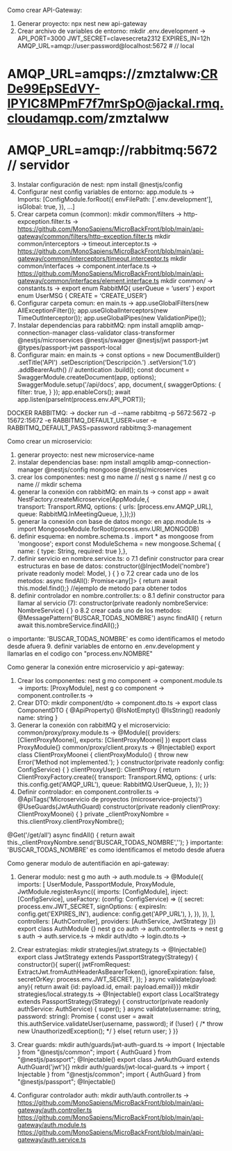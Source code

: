 Como crear API-Gateway:
1.	Generar proyecto: npx nest new api-gateway
2.	Crear archivo de variables de entorno: mkdir .env.development -> 
API_PORT=3000
JWT_SECRET=clavesecreta2312
EXPIRES_IN=12h
AMQP_URL=amqp://user:password@localhost:5672 # // local
# AMQP_URL=amqps://zmztalww:CRDe99EpSEdVY-IPYlC8MPmF7f7mrSpO@jackal.rmq.cloudamqp.com/zmztalww
# AMQP_URL=amqp://rabbitmq:5672 // servidor
3.	Instalar configuración de nest: npm install @nestjs/config 
4.	Configurar nest config variables de entorno: app.module.ts ->    
Imports: [ConfigModule.forRoot({
envFilePath: ['.env.development'], 
   		isGlobal: true,
 }), …]
5.	Crear carpeta comun (common): 
mkdir common/filters -> http-expception.filter.ts ->
https://github.com/MonoSapiens/MicroBackFront/blob/main/api-gateway/common/filters/http-exception.filter.ts
mkdir common/interceptors -> timeout.interceptor.ts ->
https://github.com/MonoSapiens/MicroBackFront/blob/main/api-gateway/common/interceptors/timeout.interceptor.ts
mkdir common/interfaces -> component.interface.ts ->
https://github.com/MonoSapiens/MicroBackFront/blob/main/api-gateway/common/interfaces/element.interface.ts
mkdir common/ -> constants.ts -> 
 	       export enum RabbitMQ{ userQueue = ‘users’ } export enum UserMSG { CREATE = ‘CREATE_USER’}  
6.	Configurar carpeta comun: en main.ts -> 
app.useGlobalFilters(new AllExceptionFilter());
app.useGlobalInterceptors(new TimeOutInterceptor());
app.useGlobalPipes(new ValidationPipe());
7.	Instalar dependencias para rabbitMQ: npm install amqplib amqp-connection-manager class-validator class-transformer @nestjs/microservices @nestjs/swagger @nestjs/jwt passport-jwt @types/passport-jwt passport-local
8.	Configurar main: en main.ts ->
 	const options = new DocumentBuilder()
  	.setTitle('API')
 	 .setDescription(‘Descripción.')
 	 .setVersion('1.0')
 	 .addBearerAuth() // autentication 
 	 .build();
  const document = SwaggerModule.createDocument(app, options);
 	 SwaggerModule.setup('/api/docs', app, document,{
   	 swaggerOptions: { filter: true,  }
  });
app.enableCors();
await app.listen(parseInt(process.env.API_PORT)); 


DOCKER RABBITMQ: -> docker run -d --name rabbitmq -p 5672:5672 -p 15672:15672 -e RABBITMQ_DEFAULT_USER=user -e RABBITMQ_DEFAULT_PASS=password rabbitmq:3-management




Como crear un microservicio: 
1.	generar proyecto: nest new microservice-name
2.	instalar dependencias base: npm install amqplib amqp-connection-manager @nestjs/config mongoose @nestjs/microservices
3.	crear los componentes: nest g mo name // nest g s name // nest g co name // mkdir schema
4.	generar la conexión con rabbitMQ: en main.ts -> 
const app = await NestFactory.createMicroservice(AppModule,{    
 transport: Transport.RMQ,
 	 options: {
      	      urls: [process.env.AMQP_URL],
      	      queue: RabbitMQ.InMeetingQueue,
 },});}) 
5.	generar la conexión con base de datos mongo: en app.module.ts -> import MongooseModule.forRoot(process.env.URI_MONGODB)
6.	definir esquema: en nombre.schema.ts . import * as mongoose from 'mongoose'; export const ModuleSchema = new mongoose.Schema( { name: { type: String, required: true },},
7.	definir servicio en nombre.service.ts:
o	7.1 definir constructor para crear estructuras en base de datos: constructor(@InjectModel('nombre') private readonly model: Model<any>, ) { }
o	7.2 crear cada uno de los metodos: async findAll(): Promise<any[]> { return await this.model.find();} //ejemplo de metodo para obtener todos
8.	definir controlador en nombre.controller.ts: 
o	8.1 definir constructor para llamar al servicio (7): constructor(private readonly nombreService: NombreService) { }
o	8.2 crear cada uno de los metodos: @MessagePattern('BUSCAR_TODAS_NOMBRE') async findAll() { return await this.nombreService.findAll();}

o	importante: 'BUSCAR_TODAS_NOMBRE' es como identificamos el metodo desde afuera
9.	definir variables de entorno en .env.development y llamarlas en el codigo con "process.env.NOMBRE"





Como generar la conexión entre microservicio y api-gateway: 
1.	Crear los componentes: 
nest g mo component -> component.module.ts -> imports: [ProxyModule],
nest g co component -> component.controller.ts -> 
2.	Crear DTO: mkdir component/dto -> component.dto.ts -> 
export class ComponentDTO { @ApiProperty() @IsNotEmpty() @IsString() readonly name: string }
3.	Generar la conexión con rabbitMQ y el microservicio: 
common/proxy/proxy.module.ts -> 
@Module({
    providers: [ClientProxyMoonei],
    exports: [ClientProxyMoonei]
})
export class ProxyModule{}
common/proxy/client.proxy.ts  ->
@Injectable()
export class ClientProxyMoonei {
    clientProxyModulo() { throw new Error('Method not implemented.'); }
    constructor(private readonly config: ConfigService) { }
    clientProxyUser(): ClientProxy {
        return ClientProxyFactory.create({
            transport: Transport.RMQ,
            options: {
                urls: this.config.get('AMQP_URL'),
                queue: RabbitMQ.UserQueue,
  }, }); }}
4.	Definir controlador: en component.controller.ts ->
@ApiTags('Microservicio de proyectos (microservice-projects)')
@UseGuards(JwtAuthGuard)
constructor(private readonly clientProxy: ClientProxyMoonei) { } private _clientProxyNombre = this.clientProxy.clientProxyNombre();

@Get('/get/all') async findAll() { return await this._clientProxyNombre.send('BUSCAR_TODAS_NOMBRE',''); }
importante: 'BUSCAR_TODAS_NOMBRE' es como identificamos el metodo desde afuera










Como generar modulo de autentifiación en api-gateway: 
1.	Generar modulo: 
nest g mo auth -> auth.module.ts -> 
@Module({
  imports: [
    UserModule,
    PassportModule,
    ProxyModule,
    JwtModule.registerAsync({
      imports: [ConfigModule],
      inject: [ConfigService],
      useFactory: (config: ConfigService) => ({
        secret: process.env.JWT_SECRET,
        signOptions: {
          expiresIn: config.get('EXPIRES_IN'),
          audience: config.get('APP_URL'),
        },  }),   }), ],
  controllers: [AuthController],
  providers: [AuthService, JwtStrategy ]})
export class AuthModule {}
nest g co auth -> auth.controller.ts -> 
nest g s auth -> auth.service.ts -> 
mkdir auth/dto -> login.dto.ts -> 
2.	Crear estrategias: mkdir strategies/jwt.strategy.ts -> 
@Injectable()
export class JwtStrategy extends PassportStrategy(Strategy) {
    constructor(){
        super({
            jwtFromRequest: ExtractJwt.fromAuthHeaderAsBearerToken(),
            ignoreExpiration: false,
            secretOrKey: process.env.JWT_SECRET,
        }); }
    async validate(payload: any){
        return await {id: payload.id, email: payload.email}}}
mkdir strategies/local.strategy.ts ->
@Injectable()
export class LocalStrategy extends PassportStrategy(Strategy) {
    constructor(private readonly authService: AuthService) { super(); }
  async validate(username: string, password: string): Promise<any> {
  const user = await this.authService.validateUser(username, password);
    if (!user) {  /* throw new UnauthorizedException();  */  } else{   return user;   }  }}
3.	Crear guards: mkdir auth/guards/jwt-auth-guard.ts ->
import { Injectable } from "@nestjs/common"; import { AuthGuard } from "@nestjs/passport";
@Injectable()
export class JwtAuthGuard extends AuthGuard('jwt'){}
mkdir auth/guards/jwt-local-guard.ts ->
import { Injectable } from "@nestjs/common"; import { AuthGuard } from "@nestjs/passport";
@Injectable()


4.	Configurar controlador auth: mkdir auth/auth.controller.ts ->
https://github.com/MonoSapiens/MicroBackFront/blob/main/api-gateway/auth.controller.ts
https://github.com/MonoSapiens/MicroBackFront/blob/main/api-gateway/auth.module.ts
https://github.com/MonoSapiens/MicroBackFront/blob/main/api-gateway/auth.service.ts
